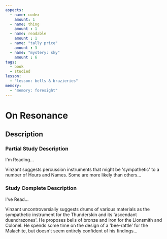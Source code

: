```yaml
---
aspects: 
  - name: codex
    amount: 1
  - name: thing
    amount : 1
  - name: readable
    amount : 1
  - name: "tally price"
    amount : 3
  - name: "mystery: sky"
    amount : 6
tags:
  - book
  - studied
lesson:
  - "lesson: bells & brazieries"
memory:
  - "memory: foresight"
---
```


# On Resonance

## Description

### Partial Study Description
I'm Reading...

Vinzant suggests percussion instruments that might be 'sympathetic' to a number of Hours and Names. Some are more likely than others…
### Study Complete Description
I've Read...

Vinzant uncontroversially suggests drums of various materials as the sympathetic instrument for the Thunderskin and its 'ascendant duendrazones'. He proposes bells of bronze and iron for the Lionsmith and Colonel. He spends some time on the design of a 'bee-rattle' for the Malachite, but doesn't seem entirely confident of his findings...